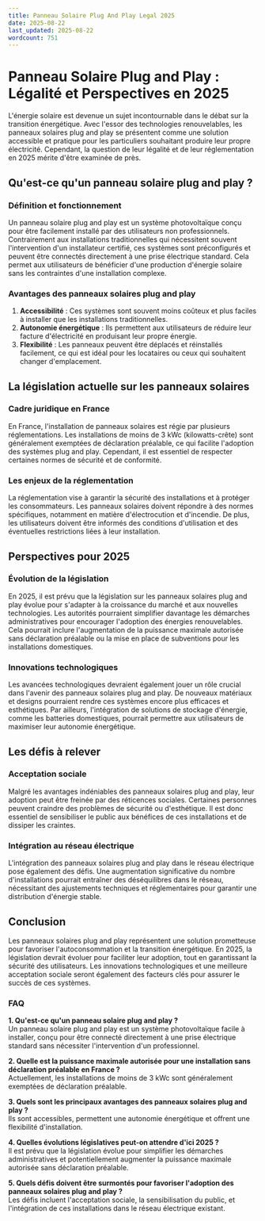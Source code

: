 ```yaml
---
title: Panneau Solaire Plug And Play Legal 2025
date: 2025-08-22
last_updated: 2025-08-22
wordcount: 751
---
```


# Panneau Solaire Plug and Play : Légalité et Perspectives en 2025

L'énergie solaire est devenue un sujet incontournable dans le débat sur la transition énergétique. Avec l'essor des technologies renouvelables, les panneaux solaires plug and play se présentent comme une solution accessible et pratique pour les particuliers souhaitant produire leur propre électricité. Cependant, la question de leur légalité et de leur réglementation en 2025 mérite d'être examinée de près.

## Qu'est-ce qu'un panneau solaire plug and play ?

### Définition et fonctionnement

Un panneau solaire plug and play est un système photovoltaïque conçu pour être facilement installé par des utilisateurs non professionnels. Contrairement aux installations traditionnelles qui nécessitent souvent l'intervention d'un installateur certifié, ces systèmes sont préconfigurés et peuvent être connectés directement à une prise électrique standard. Cela permet aux utilisateurs de bénéficier d'une production d'énergie solaire sans les contraintes d'une installation complexe.

### Avantages des panneaux solaires plug and play

1. **Accessibilité** : Ces systèmes sont souvent moins coûteux et plus faciles à installer que les installations traditionnelles.
2. **Autonomie énergétique** : Ils permettent aux utilisateurs de réduire leur facture d'électricité en produisant leur propre énergie.
3. **Flexibilité** : Les panneaux peuvent être déplacés et réinstallés facilement, ce qui est idéal pour les locataires ou ceux qui souhaitent changer d'emplacement.

## La législation actuelle sur les panneaux solaires

### Cadre juridique en France

En France, l'installation de panneaux solaires est régie par plusieurs réglementations. Les installations de moins de 3 kWc (kilowatts-crête) sont généralement exemptées de déclaration préalable, ce qui facilite l'adoption des systèmes plug and play. Cependant, il est essentiel de respecter certaines normes de sécurité et de conformité.

### Les enjeux de la réglementation

La réglementation vise à garantir la sécurité des installations et à protéger les consommateurs. Les panneaux solaires doivent répondre à des normes spécifiques, notamment en matière d'électrocution et d'incendie. De plus, les utilisateurs doivent être informés des conditions d'utilisation et des éventuelles restrictions liées à leur installation.

## Perspectives pour 2025

### Évolution de la législation

En 2025, il est prévu que la législation sur les panneaux solaires plug and play évolue pour s'adapter à la croissance du marché et aux nouvelles technologies. Les autorités pourraient simplifier davantage les démarches administratives pour encourager l'adoption des énergies renouvelables. Cela pourrait inclure l'augmentation de la puissance maximale autorisée sans déclaration préalable ou la mise en place de subventions pour les installations domestiques.

### Innovations technologiques

Les avancées technologiques devraient également jouer un rôle crucial dans l'avenir des panneaux solaires plug and play. De nouveaux matériaux et designs pourraient rendre ces systèmes encore plus efficaces et esthétiques. Par ailleurs, l'intégration de solutions de stockage d'énergie, comme les batteries domestiques, pourrait permettre aux utilisateurs de maximiser leur autonomie énergétique.

## Les défis à relever

### Acceptation sociale

Malgré les avantages indéniables des panneaux solaires plug and play, leur adoption peut être freinée par des réticences sociales. Certaines personnes peuvent craindre des problèmes de sécurité ou d'esthétique. Il est donc essentiel de sensibiliser le public aux bénéfices de ces installations et de dissiper les craintes.

### Intégration au réseau électrique

L'intégration des panneaux solaires plug and play dans le réseau électrique pose également des défis. Une augmentation significative du nombre d'installations pourrait entraîner des déséquilibres dans le réseau, nécessitant des ajustements techniques et réglementaires pour garantir une distribution d'énergie stable.

## Conclusion

Les panneaux solaires plug and play représentent une solution prometteuse pour favoriser l'autoconsommation et la transition énergétique. En 2025, la législation devrait évoluer pour faciliter leur adoption, tout en garantissant la sécurité des utilisateurs. Les innovations technologiques et une meilleure acceptation sociale seront également des facteurs clés pour assurer le succès de ces systèmes. 

### FAQ

**1. Qu'est-ce qu'un panneau solaire plug and play ?**  
Un panneau solaire plug and play est un système photovoltaïque facile à installer, conçu pour être connecté directement à une prise électrique standard sans nécessiter l'intervention d'un professionnel.

**2. Quelle est la puissance maximale autorisée pour une installation sans déclaration préalable en France ?**  
Actuellement, les installations de moins de 3 kWc sont généralement exemptées de déclaration préalable.

**3. Quels sont les principaux avantages des panneaux solaires plug and play ?**  
Ils sont accessibles, permettent une autonomie énergétique et offrent une flexibilité d'installation.

**4. Quelles évolutions législatives peut-on attendre d'ici 2025 ?**  
Il est prévu que la législation évolue pour simplifier les démarches administratives et potentiellement augmenter la puissance maximale autorisée sans déclaration préalable.

**5. Quels défis doivent être surmontés pour favoriser l'adoption des panneaux solaires plug and play ?**  
Les défis incluent l'acceptation sociale, la sensibilisation du public, et l'intégration de ces installations dans le réseau électrique existant.